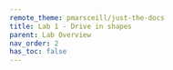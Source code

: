 ```yaml
---
remote_theme: pmarsceill/just-the-docs
title: Lab 1 - Drive in shapes
parent: Lab Overview
nav_order: 2
has_toc: false
---
```

